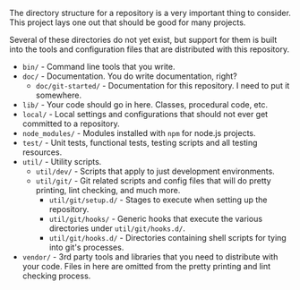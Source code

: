The directory structure for a repository is a very important thing to consider.  This project lays one out that should be good for many projects.

Several of these directories do not yet exist, but support for them is built into the tools and configuration files that are distributed with this repository.

* `bin/` - Command line tools that you write.
* `doc/` - Documentation.  You do write documentation, right?
	* `doc/git-started/` - Documentation for this repository.  I need to put it somewhere.
* `lib/` - Your code should go in here.  Classes, procedural code, etc.
* `local/` - Local settings and configurations that should not ever get committed to a repository.
* `node_modules/` - Modules installed with `npm` for node.js projects.
* `test/` - Unit tests, functional tests, testing scripts and all testing resources.
* `util/` - Utility scripts.
	* `util/dev/` - Scripts that apply to just development environments.
	* `util/git/` - Git related scripts and config files that will do pretty printing, lint checking, and much more.
		* `util/git/setup.d/` - Stages to execute when setting up the repository.
		* `util/git/hooks/` - Generic hooks that execute the various directories under `util/git/hooks.d/`.
		* `util/git/hooks.d/` - Directories containing shell scripts for tying into git's processes.
* `vendor/` - 3rd party tools and libraries that you need to distribute with your code.  Files in here are omitted from the pretty printing and lint checking process.
